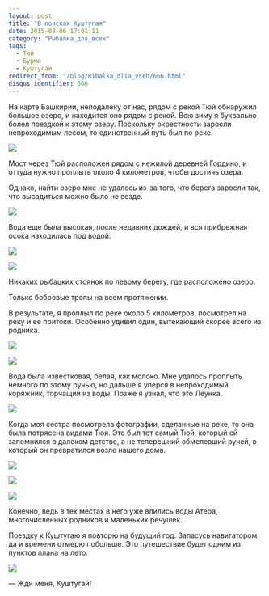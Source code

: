 ```yaml
---
layout: post
title: "В поисках Куштугая"
date: 2015-08-06 17:01:11
category: "Рыбалка_для_всех"
tags:
  - Тюй
  - Бурма
  - Куштугай
redirect_from: "/blog/Ribalka_dlia_vseh/666.html"
disqus_identifier: 666
---
```

На карте Башкирии, неподалеку от нас, рядом с рекой Тюй обнаружил
большое озеро, и находится оно рядом с рекой. Всю зиму я буквально болел
поездкой к этому озеру. Поскольку окрестности заросли непроходимым
лесом, то единственный путь был по реке.

![](https://img-fotki.yandex.ru/get/6614/13906080.55/0_a23a8_41b8056e_XXL.jpg)

Мост через Тюй расположен рядом с нежилой деревней Гордино, и оттуда
нужно проплыть около 4 километров, чтобы достичь озера.

Однако, найти озеро мне не удалось из-за того, что берега заросли так,
что высадиться можно было не везде.

![](https://img-fotki.yandex.ru/get/9321/13906080.55/0_a23ab_a119fead_XXL.jpg)

Вода еще была высокая, после недавних дождей, и вся прибрежная осока
находилась под водой.

![](https://img-fotki.yandex.ru/get/15492/13906080.55/0_a23ad_e761c6ba_XXL.jpg)

![](https://img-fotki.yandex.ru/get/4403/13906080.55/0_a23ae_8745301b_XXL.jpg)

Никаких рыбацких стоянок по левому берегу, где расположено озеро.

Только бобровые тропы на всем протяжении.

В результате, я проплыл по реке около 5 километров, посмотрел на реку и
ее притоки. Особенно удивил один, вытекающий скорее всего из родника.

![](https://img-fotki.yandex.ru/get/4800/13906080.55/0_a23af_bfd904fe_XXL.jpg)

![](https://img-fotki.yandex.ru/get/15520/13906080.55/0_a23b1_5445449a_XXL.jpg)

Вода была известковая, белая, как молоко. Мне удалось проплыть немного
по этому ручью, но дальше я уперся в непроходимый коряжник, торчащий из
воды. Позже я узнал, что это Леунка.

![](https://img-fotki.yandex.ru/get/15557/13906080.55/0_a23b2_60d3c0d3_XXL.jpg)

Когда моя сестра посмотрела фотографии, сделанные на реке, то она была
потрясена видами Тюя. Это был тот самый Тюй, который ей запомнился в
далеком детстве, а не теперешний обмелевший ручей, в который он
превратился возле нашего дома.

![](https://img-fotki.yandex.ru/get/9318/13906080.55/0_a23b3_ac6179cf_XXL.jpg)

![](https://img-fotki.yandex.ru/get/3409/13906080.55/0_a23b5_f0cc39ad_XXL.jpg)

![](https://img-fotki.yandex.ru/get/15576/13906080.55/0_a23b7_e6454db5_XXL.jpg)

Конечно, ведь в тех местах в него уже влились воды Атера, многочисленных
родников и маленьких речушек.

Поездку к Куштугаю я повторю на будущий год. Запасусь навигатором, да и
времени отмерю побольше. Это путешествие будет одним из пунктов плана на
лето.

![](https://img-fotki.yandex.ru/get/6813/13906080.55/0_a23b8_705b43be_XXL.jpg)

 — Жди меня, Куштугай!
